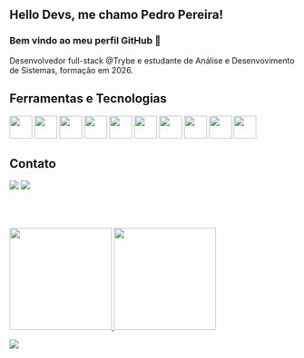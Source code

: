 ## Hello Devs, me chamo Pedro Pereira!
### Bem vindo ao meu perfil GitHub 👋

Desenvolvedor full-stack @Trybe e estudante de Análise e Desenvovimento de Sistemas, formação em 2026.

## Ferramentas e Tecnologias
<img src="https://cdn.jsdelivr.net/gh/devicons/devicon/icons/html5/html5-original-wordmark.svg" widht="40" height="40"/> <img src="https://cdn.jsdelivr.net/gh/devicons/devicon/icons/css3/css3-original-wordmark.svg" widht="40" height="40"/> <img src="https://cdn.jsdelivr.net/gh/devicons/devicon/icons/javascript/javascript-plain.svg" widht="40" height="40"/> <img src="https://cdn.jsdelivr.net/gh/devicons/devicon/icons/bootstrap/bootstrap-plain-wordmark.svg" widht="40" height="40"/> <img src="https://cdn.jsdelivr.net/gh/devicons/devicon/icons/react/react-original-wordmark.svg" widht="40" height="40" /> <img src="https://cdn.jsdelivr.net/gh/devicons/devicon/icons/eslint/eslint-original-wordmark.svg" widht="40" height="40" /> <img src="https://cdn.jsdelivr.net/gh/devicons/devicon/icons/git/git-original-wordmark.svg" widht="40" height="40" /> <img src="https://cdn.jsdelivr.net/gh/devicons/devicon/icons/redux/redux-original.svg" widht="40" height="40" /> <img src="https://cdn.jsdelivr.net/gh/devicons/devicon/icons/docker/docker-plain-wordmark.svg" widht="40" height="40" /> <img src="https://cdn.jsdelivr.net/gh/devicons/devicon/icons/mysql/mysql-plain-wordmark.svg" widht="40" height="40" />



## Contato
<div>
<a href = "mailto:devpereirapedro@gmail.com"><img src="https://img.shields.io/badge/Gmail-D14836?style=for-the-badge&logo=gmail&logoColor=white" target="_blank"></a>
<a href="https://www.linkedin.com/in/pedropereiradev" target="_blank"><img src="https://img.shields.io/badge/-LinkedIn-%230077B5?style=for-the-badge&logo=linkedin&logoColor=white" target="_blank"></a>
</div
 
 <br><br><br>
 
<div>
<a href="https://github.com/pedropereiradev">
<img height="180em" src="https://github-readme-stats.vercel.app/api/top-langs/?username=pedropereiradev&layout=compact&langs_count=7&theme=dracula"/>
<img height="180em" src="https://github-readme-stats.vercel.app/api?username=pedropereiradev&show_icons=true&theme=dracula&include_all_commits=true&count_private=true"/>
</div>
          
![](https://komarev.com/ghpvc/?username=pedropereiradev&style=for-the-badge)
